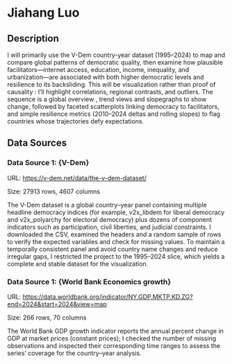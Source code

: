 # Jiahang Luo

## Description

I will primarily use the V-Dem country-year dataset (1995–2024) to map and compare global patterns of democratic quality, then examine how plausible facilitators—internet access, education, income, inequality, and urbanization—are associated with both higher democratic levels and resilience to its backsliding. This will be visualization rather than proof of causality : I’ll highlight correlations, regional contrasts, and outliers. The sequence is a global overview , trend views and slopegraphs to show change, followed by faceted scatterplots linking democracy to facilitators, and simple resilience metrics (2010–2024 deltas and rolling slopes) to flag countries whose trajectories defy expectations.


## Data Sources

### Data Source 1: {V-Dem}

URL: https://v-dem.net/data/the-v-dem-dataset/

Size: 27913 rows, 4607 columns

The V-Dem dataset is a global country–year panel containing multiple headline democracy indices (for example, v2x_libdem for liberal democracy and v2x_polyarchy for electoral democracy) plus dozens of component indicators such as participation, civil liberties, and judicial constraints. I downloaded the CSV, examined the headers and a random sample of rows to verify the expected variables and check for missing values. To maintain a temporally consistent panel and avoid country name changes and reduce irregular gaps, I restricted the project to the 1995–2024 slice, which yields a complete and stable dataset for the visualization. 


### Data Source 1: {World Bank Economics growth}

URL: https://data.worldbank.org/indicator/NY.GDP.MKTP.KD.ZG?end=2024&start=2024&view=map

Size: 266 rows, 70 columns

The World Bank GDP growth indicator reports the annual percent change in GDP at market prices (constant prices); I checked the number of missing observations and inspected their corresponding time ranges to assess the series’ coverage for the country–year analysis.
